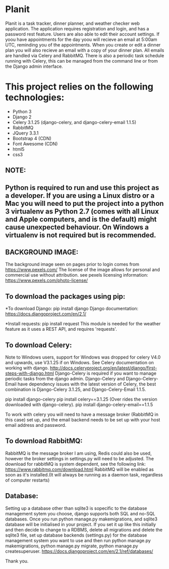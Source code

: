 Planit
=================================================
Planit is a task tracker, dinner planner, and weather checker web application.
The application requires registration and login, and has a password rest feature.
Users are also able to edit their account settings.
If yoou have appointments for the day yoou will recieve an email at 5:00am UTC, reminding you of the appointments.
When you create or edit a dinner plan you will also recieve an email with a copy of your dinner plan.
All emails are handled via Celery and RabbitMQ.
There is also a periodic task schedule running with Celery, this can be managed from the command line or from the Django admin interface.

This project relies on the following technologies:
==================================================
* Python 3
* Django 2
* Celery 3.1.25 (django-celery, and django-celery-email 1.1.5)
* RabbitMQ
* JQuery 3.3.1
* Bootstrap 4 (CDN)
* Font Awesome (CDN)
* html5
* css3

NOTE:
---------------------------------------------------------------------------------------------------------------------
Python is required to run and use this project as a developer.
If you are using a Linux distro or a Mac you will need to put the project into a python 3 virtualenv as Python 2.7 (comes with all Linux and Apple computers, and is the default) might cause unexpected behaviour.
On Windows a virtualenv is not required but is recommended.
---------------------------------------------------------------------------------------------------------------------
BACKGROUND IMAGE:
------------------
The background image seen on pages prior to login comes from https://www.pexels.com/
The license of the image allows for personal and commercial use without attribution.
see pexels licensing information: https://www.pexels.com/photo-license/

To download the packages using pip:
-----------------------------------
*To download Django:
pip install django
Django documentation: https://docs.djangoproject.com/en/2.1/

*Install requests:
pip install request
This module is needed for the weather feature as it uses a REST API, and requires 'requests'.

To download Celery:
--------------------
Note to Windows users, support for Windows was dropped for celery V4.0 and upwards, use V3.1.25 if on Windows.
See Celery documentation on working with django. http://docs.celeryproject.org/en/latest/django/first-steps-with-django.html
Django-Celery is required if you want to manage periodic tasks from the django admin. Django-Celery and Django-Celery-Email have dependency issues with the latest version of Celery, the best combination is Django-Celery 3.1.25, and Django-Celery-Email 1.1.5. 

pip install django-celery
pip install celery==3.1.25 (Over rides the version downloaded with django-celery).
pip install django-celery-email==1.1.5

To work with celery you will need to have a message broker (RabbitMQ in this case) set up, and the email backend needs to be set up with your host email address and password.

To download RabbitMQ:
---------------------
RabbitMQ is the message broker I am using, Redis could also be used, however the broker settings in settings.py will need to be adjusted.
The download for rabbitMQ is system dependent, see the following link: https://www.rabbitmq.com/download.html
RabbitMQ will be enabled as soon as it's installed.(It will always be running as a daemon task, regardless of computer restarts)

Database:
---------
Setting up a database other than sqlite3 is sopecific to the database management sytem you choose, 
django supports both SQL and no-SQL databases.
Once you run python manage.py makemigrations, and sqlite3 database will be initialised in your project.
If you set it up like this initially and then decide to change to a RDBMS, delete all migrations and delete the sqlite3 file, set up database backends (settings.py) for the database management system you want to use and then run python manage.py makemigrations, python manage.py migrate, python manage.py createsuperuser. 
https://docs.djangoproject.com/en/2.1/ref/databases/

Thank you.
